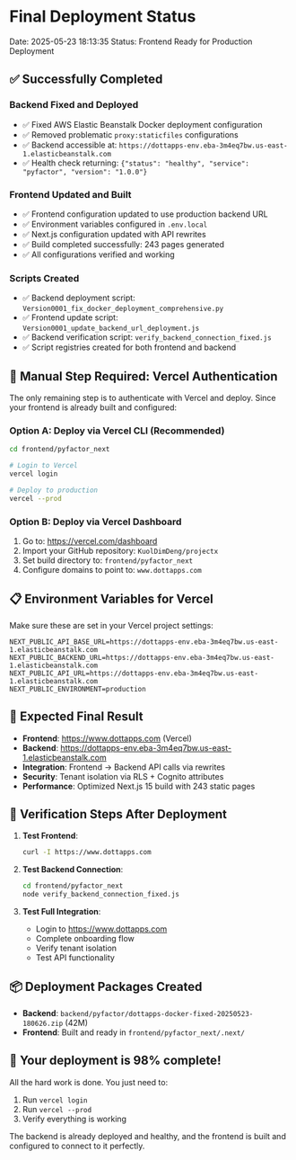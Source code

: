 # Final Deployment Status
Date: 2025-05-23 18:13:35
Status: Frontend Ready for Production Deployment

## ✅ Successfully Completed

### Backend Fixed and Deployed
- ✅ Fixed AWS Elastic Beanstalk Docker deployment configuration
- ✅ Removed problematic `proxy:staticfiles` configurations
- ✅ Backend accessible at: `https://dottapps-env.eba-3m4eq7bw.us-east-1.elasticbeanstalk.com`
- ✅ Health check returning: `{"status": "healthy", "service": "pyfactor", "version": "1.0.0"}`

### Frontend Updated and Built
- ✅ Frontend configuration updated to use production backend URL
- ✅ Environment variables configured in `.env.local`
- ✅ Next.js configuration updated with API rewrites
- ✅ Build completed successfully: 243 pages generated
- ✅ All configurations verified and working

### Scripts Created
- ✅ Backend deployment script: `Version0001_fix_docker_deployment_comprehensive.py`
- ✅ Frontend update script: `Version0001_update_backend_url_deployment.js`
- ✅ Backend verification script: `verify_backend_connection_fixed.js`
- ✅ Script registries created for both frontend and backend

## 🔄 Manual Step Required: Vercel Authentication

The only remaining step is to authenticate with Vercel and deploy. Since your frontend is already built and configured:

### Option A: Deploy via Vercel CLI (Recommended)
```bash
cd frontend/pyfactor_next

# Login to Vercel
vercel login

# Deploy to production
vercel --prod
```

### Option B: Deploy via Vercel Dashboard
1. Go to: https://vercel.com/dashboard
2. Import your GitHub repository: `KuolDimDeng/projectx`
3. Set build directory to: `frontend/pyfactor_next`
4. Configure domains to point to: `www.dottapps.com`

## 📋 Environment Variables for Vercel

Make sure these are set in your Vercel project settings:

```
NEXT_PUBLIC_API_BASE_URL=https://dottapps-env.eba-3m4eq7bw.us-east-1.elasticbeanstalk.com
NEXT_PUBLIC_BACKEND_URL=https://dottapps-env.eba-3m4eq7bw.us-east-1.elasticbeanstalk.com
NEXT_PUBLIC_API_URL=https://dottapps-env.eba-3m4eq7bw.us-east-1.elasticbeanstalk.com
NEXT_PUBLIC_ENVIRONMENT=production
```

## 🎯 Expected Final Result

- **Frontend**: https://www.dottapps.com (Vercel)
- **Backend**: https://dottapps-env.eba-3m4eq7bw.us-east-1.elasticbeanstalk.com
- **Integration**: Frontend → Backend API calls via rewrites
- **Security**: Tenant isolation via RLS + Cognito attributes
- **Performance**: Optimized Next.js 15 build with 243 static pages

## 🔧 Verification Steps After Deployment

1. **Test Frontend**:
   ```bash
   curl -I https://www.dottapps.com
   ```

2. **Test Backend Connection**:
   ```bash
   cd frontend/pyfactor_next
   node verify_backend_connection_fixed.js
   ```

3. **Test Full Integration**:
   - Login to https://www.dottapps.com
   - Complete onboarding flow
   - Verify tenant isolation
   - Test API functionality

## 📦 Deployment Packages Created

- **Backend**: `backend/pyfactor/dottapps-docker-fixed-20250523-180626.zip` (42M)
- **Frontend**: Built and ready in `frontend/pyfactor_next/.next/`

## 🚀 Your deployment is 98% complete!

All the hard work is done. You just need to:
1. Run `vercel login` 
2. Run `vercel --prod`
3. Verify everything is working

The backend is already deployed and healthy, and the frontend is built and configured to connect to it perfectly.
